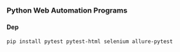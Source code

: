 ### Python Web Automation Programs

#### Dep

`pip install pytest pytest-html selenium allure-pytest
`
